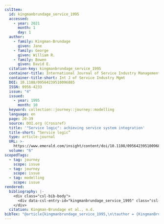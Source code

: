 ```yaml
---
cslItem:
  id: kingmanbrundage_service_1995
  accessed:
    - year: 2021
      month: 1
      day: 1
  author:
    - family: Kingman‐Brundage
      given: Jane
    - family: George
      given: William R.
    - family: Bowen
      given: David E.
  citation-key: kingmanbrundage_service_1995
  container-title: International Journal of Service Industry Management
  container-title-short: Int J of Service Industry Mgmt
  DOI: 10.1108/09564239510096885
  ISSN: 0956-4233
  issue: "4"
  issued:
    - year: 1995
      month: 10
  keyword: collection::journey::journey::modelling
  language: en
  page: 20-39
  source: DOI.org (Crossref)
  title: '"Service logic": achieving service system integration'
  title-short: “Service logic”
  type: article-journal
  URL: >-
    https://www.emerald.com/insight/content/doi/10.1108/09564239510096885/full/html
  volume: "6"
scopedTags:
  - tag: journey
    scope: issue
  - tag: journey
    scope: issue
  - tag: modelling
    scope: issue
rendered:
  bibliography: |-
    <div class="csl-bib-body">
      <div data-csl-entry-id="kingmanbrundage_service_1995" class="csl-entry">Kingman‐Brundage, J., George, W. R., &#38; Bowen, D. E. n.d.. “Service logic”: achieving service system integration. <i>International Journal of Service Industry Management</i>, <i>6</i>(4), 20–39. https://doi.org/10.1108/09564239510096885</div>
    </div>
  citation: Kingman‐Brundage et al., n.d.
bibTex: "@article{kingmanbrundage_service_1995,\n\tauthor = {KingmanBrundage, Jane and George, William R. and Bowen, David E.},\n\tjournal = {International Journal of Service Industry Management},\n\tnumber = {4},\n\tpages = {20--39},\n\ttitle = {\"{Service} logic\": achieving service system integration},\n\thowpublished = {https://www.emerald.com/insight/content/doi/10.1108/09564239510096885/full/html},\n\tvolume = {6},\n}\n\n"
---
```

